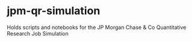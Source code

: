 # jpm-qr-simulation
Holds scripts and notebooks for the JP Morgan Chase &amp; Co Quantitative Research Job Simulation

